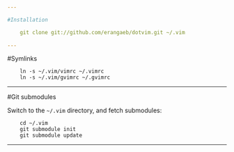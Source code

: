 ```yaml
---

#Installation  

    git clone git://github.com/erangaeb/dotvim.git ~/.vim  
    
---
```


#Symlinks

```
	ln -s ~/.vim/vimrc ~/.vimrc  
	ln -s ~/.vim/gvimrc ~/.gvimrc
```

---

#Git submodules

Switch to the `~/.vim` directory, and fetch submodules:

```
	cd ~/.vim  
	git submodule init  
	git submodule update
```

---
